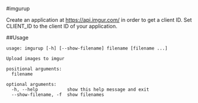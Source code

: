 #imgurup

Create an application at https://api.imgur.com/ in order to get a client ID.
Set CLIENT_ID to the client ID of your application.

##Usage

```
usage: imgurup [-h] [--show-filename] filename [filename ...]

Upload images to imgur

positional arguments:
  filename

optional arguments:
  -h, --help           show this help message and exit
  --show-filename, -f  show filenames
```

